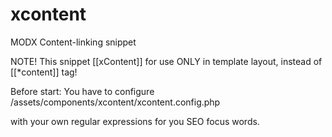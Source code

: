xcontent
========
MODX Content-linking snippet

NOTE! This snippet [[xContent]] for use ONLY in template layout, instead of [[*content]] tag!

Before start: You have to configure
 /assets/components/xcontent/xcontent.config.php

 with your own regular expressions for you SEO focus words.
